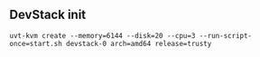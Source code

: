 ## DevStack init

```shell
uvt-kvm create --memory=6144 --disk=20 --cpu=3 --run-script-once=start.sh devstack-0 arch=amd64 release=trusty
```

